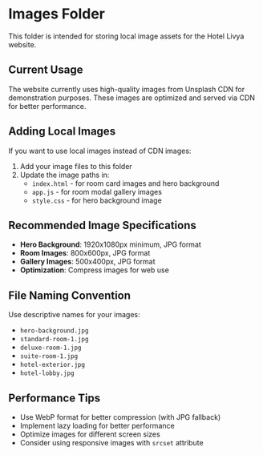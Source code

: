 # Images Folder

This folder is intended for storing local image assets for the Hotel Livya website.

## Current Usage

The website currently uses high-quality images from Unsplash CDN for demonstration purposes. These images are optimized and served via CDN for better performance.

## Adding Local Images

If you want to use local images instead of CDN images:

1. Add your image files to this folder
2. Update the image paths in:
   - `index.html` - for room card images and hero background
   - `app.js` - for room modal gallery images
   - `style.css` - for hero background image

## Recommended Image Specifications

- **Hero Background**: 1920x1080px minimum, JPG format
- **Room Images**: 800x600px, JPG format
- **Gallery Images**: 500x400px, JPG format
- **Optimization**: Compress images for web use

## File Naming Convention

Use descriptive names for your images:
- `hero-background.jpg`
- `standard-room-1.jpg`
- `deluxe-room-1.jpg`
- `suite-room-1.jpg`
- `hotel-exterior.jpg`
- `hotel-lobby.jpg`

## Performance Tips

- Use WebP format for better compression (with JPG fallback)
- Implement lazy loading for better performance
- Optimize images for different screen sizes
- Consider using responsive images with `srcset` attribute 